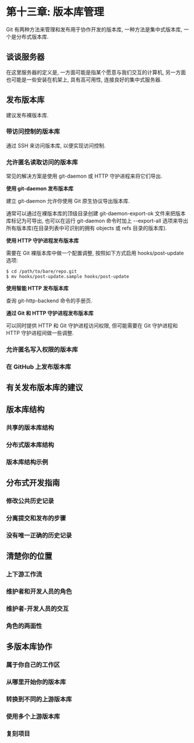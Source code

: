 # 第十三章: 版本库管理 #

Git 有两种方法来管理和发布用于协作开发的版本库, 一种方法是集中式版本库, 一个是分布式版本库.

## 谈谈服务器 ##

在这里服务器的定义是, 一方面可能是指某个愿意与我们交互的计算机, 另一方面也可能是一些安装在机架上, 具有高可用性, 连接良好的集中式服务器.

## 发布版本库 ##

建议发布裸版本库.

### 带访问控制的版本库 ###

通过 SSH 来访问版本库, 以便实现访问控制.

### 允许匿名读取访问的版本库 ###

常见的解决方案是使用 git-daemon 或 HTTP 守护进程来将它们导出.

**使用 git-daemon 发布版本库**

建立 git-daemon 允许你使用 Git 原生协议导出版本库.

通常可以通过在裸版本库的顶级目录创建 git-daemon-export-ok 文件来把版本库标记为可导出, 也可以在运行 git-daemon 命令时加上 --export-all 选项来导出所有版本库(在目录列表中可识别的拥有 objects 或 refs 目录的版本库).

**使用 HTTP 守护进程发布版本库**

需要在 Git 裸版本库中做一个配置调整, 按照如下方式启用 hooks/post-update 选项:

```
$ cd /path/to/bare/repo.git
$ mv hooks/post-update.sample hooks/post-update
```

**使用智能 HTTP 发布版本库**

查询 git-http-backend 命令的手册页.

**通过 Git 和 HTTP 守护进程发布版本库**

可以同时提供 HTTP 和 Git 守护进程访问权限, 但可能需要在 Git 守护进程和 HTTP 守护进程间做一些调整.

### 允许匿名写入权限的版本库 ###

### 在 GitHub 上发布版本库 ###

## 有关发布版本库的建议 ##

## 版本库结构 ##

### 共享的版本库结构 ###

### 分布式版本库结构 ###

### 版本库结构示例 ###

## 分布式开发指南 ##

### 修改公共历史记录 ###

### 分离提交和发布的步骤 ###

### 没有唯一正确的历史记录 ###

## 清楚你的位置 ##

### 上下游工作流 ###

### 维护者和开发人员的角色 ###

### 维护者-开发人员的交互 ###

### 角色的两面性 ###

## 多版本库协作 ##

### 属于你自己的工作区 ###

### 从哪里开始你的版本库 ###

### 转换到不同的上游版本库 ###

### 使用多个上游版本库 ###

### 复刻项目 ###
